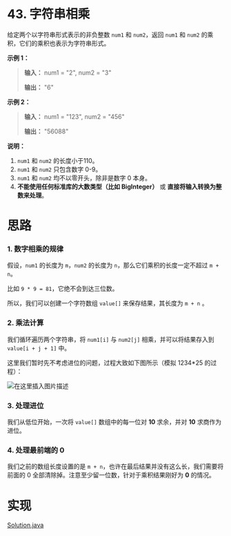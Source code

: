 # 43. 字符串相乘

给定两个以字符串形式表示的非负整数 `num1` 和 `num2`，返回 `num1` 和 `num2` 的乘积，它们的乘积也表示为字符串形式。

**示例 1：**

> **输入：** num1 = "2", num2 = "3"
>
> **输出：** "6"

**示例 2：**

> **输入：** num1 = "123", num2 = "456"
>
> **输出：** "56088"

**说明：**

1. `num1` 和 `num2` 的长度小于110。
2. `num1` 和 `num2` 只包含数字 0-9。
3. `num1` 和 `num2` 均不以零开头，除非是数字 0 本身。
4. **不能使用任何标准库的大数类型（比如 BigInteger）** 或 **直接将输入转换为整数来处理**。

# 思路

### 1. 数字相乘的规律

假设，`num1` 的长度为 `m`，`num2` 的长度为 `n`，那么它们乘积的长度一定不超过 `m + n`。

比如 `9 * 9 = 81`，它绝不会到达三位数。

所以，我们可以创建一个字符数组 `value[]` 来保存结果，其长度为 `m + n` 。

### 2. 乘法计算

我们循环遍历两个字符串，将 `num1[i]` 与 `num2[j]` 相乘，并可以将结果存入到 `value[i + j + 1]` 中。

这里我们暂时先不考虑进位的问题，过程大致如下图所示（模拟 1234\*25 的过程）：

![在这里插入图片描述](https://img-blog.csdnimg.cn/20181109082035652.png?x-oss-process=image/watermark,type_ZmFuZ3poZW5naGVpdGk,shadow_10,text_aHR0cHM6Ly9ibG9nLmNzZG4ubmV0L2FmZWlfXw==,size_16,color_FFFFFF,t_70)

### 3. 处理进位

我们从低位开始，一次将 `value[]` 数组中的每一位对 **10** 求余，并对 **10** 求商作为进位。

### 4. 处理最前端的 0

我们之前的数组长度设置的是 `m + n`，也许在最后结果并没有这么长，我们需要将前面的 0 全部清除掉。注意至少留一位数，针对于乘积结果刚好为 **0** 的情况。

# 实现
[Solution.java](https://github.com/afei-cn/LeetCode/blob/master/43.%20Multiply%20Strings/src/Solution.java)
